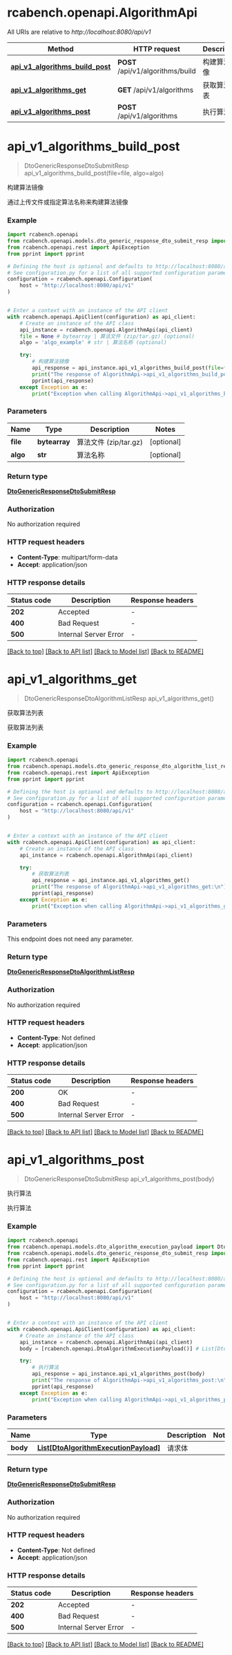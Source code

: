 # rcabench.openapi.AlgorithmApi

All URIs are relative to *http://localhost:8080/api/v1*

Method | HTTP request | Description
------------- | ------------- | -------------
[**api_v1_algorithms_build_post**](AlgorithmApi.md#api_v1_algorithms_build_post) | **POST** /api/v1/algorithms/build | 构建算法镜像
[**api_v1_algorithms_get**](AlgorithmApi.md#api_v1_algorithms_get) | **GET** /api/v1/algorithms | 获取算法列表
[**api_v1_algorithms_post**](AlgorithmApi.md#api_v1_algorithms_post) | **POST** /api/v1/algorithms | 执行算法


# **api_v1_algorithms_build_post**
> DtoGenericResponseDtoSubmitResp api_v1_algorithms_build_post(file=file, algo=algo)

构建算法镜像

通过上传文件或指定算法名称来构建算法镜像

### Example


```python
import rcabench.openapi
from rcabench.openapi.models.dto_generic_response_dto_submit_resp import DtoGenericResponseDtoSubmitResp
from rcabench.openapi.rest import ApiException
from pprint import pprint

# Defining the host is optional and defaults to http://localhost:8080/api/v1
# See configuration.py for a list of all supported configuration parameters.
configuration = rcabench.openapi.Configuration(
    host = "http://localhost:8080/api/v1"
)


# Enter a context with an instance of the API client
with rcabench.openapi.ApiClient(configuration) as api_client:
    # Create an instance of the API class
    api_instance = rcabench.openapi.AlgorithmApi(api_client)
    file = None # bytearray | 算法文件 (zip/tar.gz) (optional)
    algo = 'algo_example' # str | 算法名称 (optional)

    try:
        # 构建算法镜像
        api_response = api_instance.api_v1_algorithms_build_post(file=file, algo=algo)
        print("The response of AlgorithmApi->api_v1_algorithms_build_post:\n")
        pprint(api_response)
    except Exception as e:
        print("Exception when calling AlgorithmApi->api_v1_algorithms_build_post: %s\n" % e)
```



### Parameters


Name | Type | Description  | Notes
------------- | ------------- | ------------- | -------------
 **file** | **bytearray**| 算法文件 (zip/tar.gz) | [optional] 
 **algo** | **str**| 算法名称 | [optional] 

### Return type

[**DtoGenericResponseDtoSubmitResp**](DtoGenericResponseDtoSubmitResp.md)

### Authorization

No authorization required

### HTTP request headers

 - **Content-Type**: multipart/form-data
 - **Accept**: application/json

### HTTP response details

| Status code | Description | Response headers |
|-------------|-------------|------------------|
**202** | Accepted |  -  |
**400** | Bad Request |  -  |
**500** | Internal Server Error |  -  |

[[Back to top]](#) [[Back to API list]](../README.md#documentation-for-api-endpoints) [[Back to Model list]](../README.md#documentation-for-models) [[Back to README]](../README.md)

# **api_v1_algorithms_get**
> DtoGenericResponseDtoAlgorithmListResp api_v1_algorithms_get()

获取算法列表

获取算法列表

### Example


```python
import rcabench.openapi
from rcabench.openapi.models.dto_generic_response_dto_algorithm_list_resp import DtoGenericResponseDtoAlgorithmListResp
from rcabench.openapi.rest import ApiException
from pprint import pprint

# Defining the host is optional and defaults to http://localhost:8080/api/v1
# See configuration.py for a list of all supported configuration parameters.
configuration = rcabench.openapi.Configuration(
    host = "http://localhost:8080/api/v1"
)


# Enter a context with an instance of the API client
with rcabench.openapi.ApiClient(configuration) as api_client:
    # Create an instance of the API class
    api_instance = rcabench.openapi.AlgorithmApi(api_client)

    try:
        # 获取算法列表
        api_response = api_instance.api_v1_algorithms_get()
        print("The response of AlgorithmApi->api_v1_algorithms_get:\n")
        pprint(api_response)
    except Exception as e:
        print("Exception when calling AlgorithmApi->api_v1_algorithms_get: %s\n" % e)
```



### Parameters

This endpoint does not need any parameter.

### Return type

[**DtoGenericResponseDtoAlgorithmListResp**](DtoGenericResponseDtoAlgorithmListResp.md)

### Authorization

No authorization required

### HTTP request headers

 - **Content-Type**: Not defined
 - **Accept**: application/json

### HTTP response details

| Status code | Description | Response headers |
|-------------|-------------|------------------|
**200** | OK |  -  |
**400** | Bad Request |  -  |
**500** | Internal Server Error |  -  |

[[Back to top]](#) [[Back to API list]](../README.md#documentation-for-api-endpoints) [[Back to Model list]](../README.md#documentation-for-models) [[Back to README]](../README.md)

# **api_v1_algorithms_post**
> DtoGenericResponseDtoSubmitResp api_v1_algorithms_post(body)

执行算法

执行算法

### Example


```python
import rcabench.openapi
from rcabench.openapi.models.dto_algorithm_execution_payload import DtoAlgorithmExecutionPayload
from rcabench.openapi.models.dto_generic_response_dto_submit_resp import DtoGenericResponseDtoSubmitResp
from rcabench.openapi.rest import ApiException
from pprint import pprint

# Defining the host is optional and defaults to http://localhost:8080/api/v1
# See configuration.py for a list of all supported configuration parameters.
configuration = rcabench.openapi.Configuration(
    host = "http://localhost:8080/api/v1"
)


# Enter a context with an instance of the API client
with rcabench.openapi.ApiClient(configuration) as api_client:
    # Create an instance of the API class
    api_instance = rcabench.openapi.AlgorithmApi(api_client)
    body = [rcabench.openapi.DtoAlgorithmExecutionPayload()] # List[DtoAlgorithmExecutionPayload] | 请求体

    try:
        # 执行算法
        api_response = api_instance.api_v1_algorithms_post(body)
        print("The response of AlgorithmApi->api_v1_algorithms_post:\n")
        pprint(api_response)
    except Exception as e:
        print("Exception when calling AlgorithmApi->api_v1_algorithms_post: %s\n" % e)
```



### Parameters


Name | Type | Description  | Notes
------------- | ------------- | ------------- | -------------
 **body** | [**List[DtoAlgorithmExecutionPayload]**](DtoAlgorithmExecutionPayload.md)| 请求体 | 

### Return type

[**DtoGenericResponseDtoSubmitResp**](DtoGenericResponseDtoSubmitResp.md)

### Authorization

No authorization required

### HTTP request headers

 - **Content-Type**: Not defined
 - **Accept**: application/json

### HTTP response details

| Status code | Description | Response headers |
|-------------|-------------|------------------|
**202** | Accepted |  -  |
**400** | Bad Request |  -  |
**500** | Internal Server Error |  -  |

[[Back to top]](#) [[Back to API list]](../README.md#documentation-for-api-endpoints) [[Back to Model list]](../README.md#documentation-for-models) [[Back to README]](../README.md)


